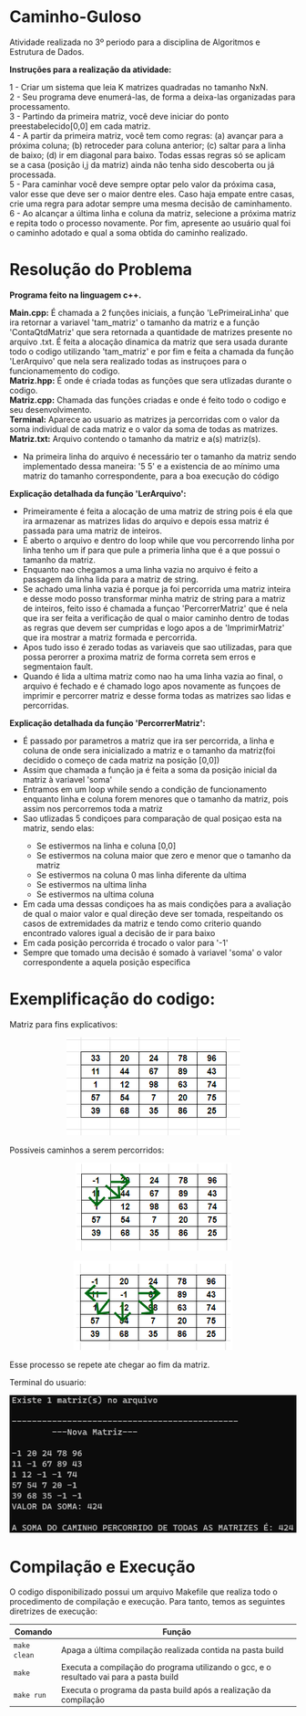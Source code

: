 # Caminho-Guloso

Atividade realizada no 3º periodo para a disciplina de Algoritmos e Estrutura de Dados.

<strong>Instruções para a realização da atividade:</strong>

1 - Criar um sistema que leia K matrizes quadradas no tamanho NxN.<br>
2 - Seu programa deve enumerá-las, de forma a deixa-las organizadas para processamento.<br>
3 - Partindo da primeira matriz, você deve iniciar do ponto preestabelecido[0,0] em cada matriz.<br>
4 - A partir da primeira matriz, você tem como regras: (a) avançar para a próxima coluna; (b) retroceder para coluna anterior; (c)  saltar para a linha de baixo; (d) ir em diagonal para baixo. Todas essas regras só se aplicam se a casa (posição i,j da matriz) ainda não tenha sido descoberta ou já processada.<br>
5 - Para caminhar você deve sempre optar pelo valor da próxima casa, valor esse que deve ser o maior dentre eles. Caso haja empate entre casas, crie uma regra para adotar sempre uma mesma decisão de caminhamento.<br>
6 - Ao alcançar a última linha e coluna da matriz, selecione a próxima matriz e repita todo o processo novamente. Por fim, apresente ao usuário qual foi o caminho adotado e qual a soma obtida do caminho realizado.<br>

# Resolução do Problema

<strong>Programa feito na linguagem c++.</strong>

<strong>Main.cpp:</strong> É chamada a 2 funções iniciais, a função 'LePrimeiraLinha' que ira retornar a variavel 'tam_matriz' o tamanho da matriz e a função 'ContaQtdMatriz' que sera retornada a quantidade de matrizes presente no arquivo .txt. É feita a alocação dinamica da matriz que sera usada durante todo o codigo utilizando 'tam_matriz' e por fim e feita a chamada da função 'LerArquivo' que nela sera realizado todas as instruçoes para o funcionamemento do codigo. <br>
<strong>Matriz.hpp:</strong> É onde é criada todas as funções que sera utlizadas durante o codigo.<br>
<strong>Matriz.cpp:</strong> Chamada das funções criadas e onde é feito todo o codigo e seu desenvolvimento.<br>
<strong>Terminal:</strong> Aparece ao usuario as matrizes ja percorridas com o valor da soma individual de cada matriz e o valor da soma de todas as matrizes.<br>
<strong>Matriz.txt:</strong> Arquivo contendo o tamanho da matriz e a(s) matriz(s).
<ul>
  <li>Na primeira linha do arquivo é necessário ter o tamanho da matriz sendo implementado dessa maneira: '5 5' e a existencia de ao mínimo uma matriz do tamanho correspondente, para a boa execução do código</li>
</ul>

<strong>Explicação detalhada da função 'LerArquivo':</strong>
<ul>
  <li>Primeiramente é feita a alocação de uma matriz de string pois é ela que ira armazenar as matrizes lidas do arquivo e depois essa matriz é passada para uma matriz de inteiros.</li>
  <li>É aberto o arquivo e dentro do loop while que vou percorrendo linha por linha tenho um if para que pule a primeria linha que é a que possui o tamanho da matriz.</li>
  <li>Enquanto nao chegamos a uma linha vazia no arquivo é feito a passagem da linha lida para a matriz de string.</li>
  <li>Se achado uma linha vazia é porque ja foi percorrida uma matriz inteira e desse modo posso transformar minha matriz de string para a matriz de inteiros, feito isso é chamada a funçao 'PercorrerMatriz' que é nela que ira ser feita a verificação de qual o maior caminho dentro de todas as regras que devem ser cumpridas e logo apos a de 'ImprimirMatriz' que ira mostrar a matriz formada e percorrida.</li>
  <li>Apos tudo isso é zerado todas as variaveis que sao utilizadas, para que possa perorrer a proxima matriz de forma correta sem erros e segmentaion fault.</li>
  <li>Quando é lida a ultima matriz como nao ha uma linha vazia ao final, o arquivo é fechado e é chamado logo apos novamente as funçoes de imprimir e percorrer matriz e desse forma todas as matrizes sao lidas e percorridas.</li>
</ul>

<strong>Explicação detalhada da função 'PercorrerMatriz':</strong>
<ul>
   <li>É passado por parametros a matriz que ira ser percorrida, a linha e coluna de onde sera inicializado a matriz e o tamanho da matriz(foi decidido o começo de cada matriz na posição [0,0])</li>
   <li>Assim que chamada a função ja é feita a soma da posição inicial da matriz à variavel 'soma'</li>
   <li>Entramos em um loop while sendo a condição de funcionamento enquanto linha e coluna forem menores que o tamanho da matriz, pois assim nos percorremos toda a matriz</li>
   <li>Sao utlizadas 5 condiçoes para comparação de qual posiçao esta na matriz, sendo elas:</li>
      <ul>
        <li>Se estivermos na linha e coluna [0,0]</li>
        <li>Se estivermos na coluna maior que zero e menor que o tamanho da matriz </li>
        <li>Se estivermos na coluna 0 mas linha diferente da ultima</li>
        <li>Se estivermos na ultima linha</li>
        <li>Se estivermos na ultima coluna</li>
    </ul>
   <li>Em cada uma dessas condiçoes ha as mais condições para a avaliação de qual o maior valor e qual direção deve ser tomada, respeitando os casos de extremidades da matriz e tendo como criterio quando encontrado valores igual a decisão de ir para baixo</li>
   <li>Em cada posição percorrida é trocado o valor para '-1'</li>
   <li>Sempre que tomado uma decisão é somado à variavel 'soma' o valor correspondente a aquela posição especifica</li>
</ul>

# Exemplificação do codigo:
Matriz para fins explicativos:
<p align="center">
<img src="template/imgs/MatrizEx.png">
</p>

Possiveis caminhos a serem percorridos:
<p align="center">
<img src="template/imgs/MatrizEx.1.png">
</p>

<p align="center">
<img src="template/imgs/MatrizEx.2.png">
</p>
Esse processo se repete ate chegar ao fim da matriz.

Terminal do usuario: 
<p align="center">
<img src="template/imgs/Terminal.png">
</p>

# Compilação e Execução

O codigo disponibilizado possui um arquivo Makefile que realiza todo o procedimento de compilação e execução. Para tanto, temos as seguintes diretrizes de execução:


| Comando                |  Função                                                                                           |                     
| -----------------------| ------------------------------------------------------------------------------------------------- |
|  `make clean`          | Apaga a última compilação realizada contida na pasta build                                        |
|  `make`                | Executa a compilação do programa utilizando o gcc, e o resultado vai para a pasta build           |
|  `make run`            | Executa o programa da pasta build após a realização da compilação                                 |

